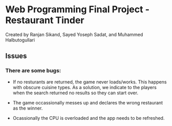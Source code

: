 # Web Programming Final Project - Restaurant Tinder

Created by Ranjan Sikand, Sayed Yoseph Sadat, and Muhammed Halbutogullari

## Issues

### There are some bugs:

- If no resturants are returned, the game never loads/works. This happens with obscure cuisine types.
  As a solution, we indicate to the players when the search returned no results so they can start over.

- The game occassionally messes up and declares the wrong restaurant as the winner.

- Ocassionally the CPU is overloaded and the app needs to be refreshed.
